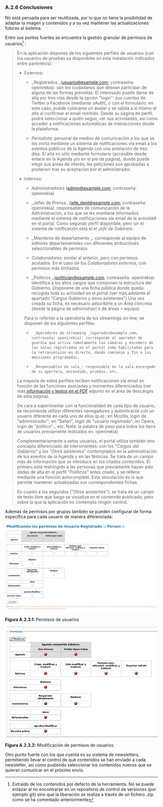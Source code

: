 ### A.2.6 Conclusiones

No está pensada para ser reutilizada, por lo que no tiene la posibilidad de adaptar la imagen y contenidos y a su vez mantener las actualizaciones futuras al sistema.

Entre sus puntos fuertes se encuentra la gestión granular de permisos de usuarios[^1] : 

> En la aplicación dispones de los siguientes perfiles de usuarios (con los usuarios de pruebas ya disponibles en esta instalación indicados entre paréntesis):
> 
>  * Externos:
> 
>    * _Registrados _(usuario@example.com; contraseña: openirekia): son los ciudadanos que desean participar de alguna de las formas previstas. El interesado puede darse de alta por tres vías desde la opción "login": sus cuentas de Twitter o Facebook (mediante oAuth),  o con el formulario; en este caso, puede colocarse un avatar y se valida a sí mismo el alta al confirmar el email remitido. Desde su página de perfil, podrá seleccionar a quién seguir, ver sus actvidades, así como acceder a notificaciones automáticas de interacciones desde la plataforma. 
> 
>    * _Periodista_: personal de medios de comunicación a los que se les invita mediante un sistema de notificaciones vía email a los eventos públicos de la Agenda con una antelación de tres días. El alta es sólo mediante formulario (accesible desde enlace en la Agenda y/o en el pie de página), donde puede elegir sus áreas de interés; las peticiones son aprobadas a posteriori tras su aceptacion por el administrador.
> 
> * Internos:
> 
>    *  _Administradores_ (admin@example.com; contraseña: openirekia)
> 
>    *  _Jefes de Prensa _(jefe_dept@example.com; contraseña: openirekia): responsables de comunicación de la Administración, a los que se les mantiene informados mediante el sistema de notificaciones vía email de la actividad en el portal. Como segundo perfil disponible, pero sin el sistema de notificación está el el _Jefe de Gabinete_.
> 
>    *  _Miembros de departamento _: corresponde al equipo de editores departamentales con diferentes atribuciones seleccionables de permisos. 
> 
>    *  _Colaboradores_: similar al anterior, pero con permisos acotados. En el caso de los _Colaboradores externos_, con permisos más limitados.
> 
>    *  _Políticos _(politician@example.com; contraseña: openirekia): identifica a los altos cargos que componen la estructura del Gobierno. Disponene de una ficha pública donde queda recogida toda su actividad en el portal (ver más adelante el apartado "Cargos Gobierno y otros asistentes") Una vez creada su ficha, es necesario adscribirle a un Área concreta (desde la página de administraci´n de áreas > equipo)
> 
>      Para lo referido a la operatoria de los streamings on-line, se disponen de los siguientes perfiles:
> 
>    *      _Operadores de streaming _(operador@example.com; contraseña: openirekia): corresponde al operador de guardia que activa remotamente las cámaras y encoders de las salas registradas en el portal como habilitadas para la retransmisión en directo, dando comienzo y fin a las emisiones programadas.
> 
>    *      _Responsables de sala_: responsable de la sala encargado de su apertura, encendido, pruebas, etc.
> 
> La mayoría de estos perfiles reciben notificaciones vía email en función de las funciones asociadas y momentos diferenciados (ver más[ información y textos en el PDF](https://openirekia.compas.alabs.org/uploads/attachments/2/Open_Irekia_-_textos_emails_notificaciones_en_v5.pdf?1410504121) adjunto en el área de descargas de esta página). 
> 
> De cara a experimentar con la funcionalidad de cada tipo de usuario, se recomienda utilizar diferentes navegadores y autenticarse con un usuario diferente en cada uno de ellos (p.ej.: en Mozilla, login de "administrador"; en "Safari", login de "usuario registrado"; en Ópera, login de "político".., etc. Nota: la palabra de paso para todos los tipos de usuarios previamente indicados es: openirekia). 
> 
> Complementariamente a estos usuarios, el portal utiliza también otro concepto diferenciado de  intervinientes: con los "_Cargos del Gobierno_" y los "_Otros asistentes_" contemplados en la administración de los eventos de la Agenda y en las Noticias. Se trata de un campo más de información que se introduce en los citados contenidos. El primero está restringido a las personas que previamente hayan sido dadas de alta en el perfil "_Políticos_" antes citado, y se rellena mediante una función autocomplete. Esta vinculación es la que permite mantener actualizadas sus correspondientes fichas. 

> En cuanto a los segundos ("Otros asistentes"), se trata de un campo de texto libre que luego se visualiza en el contenido publicado, pero sobre la que la aplicación no contempla ningún control.

Además de permisos por grupos también se pueden configurar de forma específica para cada usuario de manera diferenciada:

![image alt text](image_1.png)

**Figura A.2.3.1:** Permisos de usuarios

![image alt text](image_2.png)

**Figura A.2.3.2:** Modificación de permisos de usuarios

Otro punto fuerte con los que cuenta es su sistema de newsletters, permitiendo llevar el control de qué contenidos se han enviado a cada newsletter, así como pudiendo seleccionar los contenidos nuevos que se quieran comunicar en el próximo envío. 

[^1]: Extraído de los contenidos por defecto de la herramienta. No se puede enlazar al no encontrarse en un repositorio de control de versiones (por ejemplo git) sino que la liberación se realiza a través de un fichero .zip como se ha comentado anteriormente
